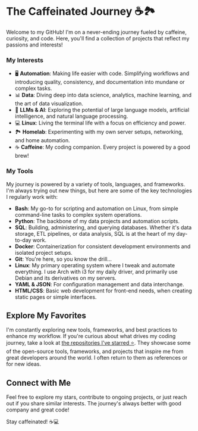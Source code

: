 # The Caffeinated Journey ☕🏞️

Welcome to my GitHub! I'm on a never-ending journey fueled by caffeine, curiosity, and code. Here, you'll find a collection of projects that reflect my passions and interests!

### My Interests

- 🖥️ **Automation**: Making life easier with code. Simplifying workflows and introducing quality, consistency, and documentation into mundane or complex tasks.
- 📊 **Data**: Diving deep into data science, analytics, machine learning, and the art of data visualization.
- 🤖 **LLMs & AI**: Exploring the potential of large language models, artificial intelligence, and natural language processing.
- 💻 **Linux**: Living the terminal life with a focus on efficiency and power.
- 🏞️ **Homelab**: Experimenting with my own server setups, networking, and home automation.
- ☕ **Caffeine**: My coding companion. Every project is powered by a good brew!


### My Tools

My journey is powered by a variety of tools, languages, and frameworks. I'm always trying out new things, but here are some of the key technologies I regularly work with:

- **Bash**: My go-to for scripting and automation on Linux, from simple command-line tasks to complex system operations.
- **Python**: The backbone of my data projects and automation scripts. 
- **SQL**: Building, administering, and querying databases. Whether it's data storage, ETL pipelines, or data analysis, SQL is at the heart of my day-to-day work.
- **Docker**: Containerization for consistent development environments and isolated project setups.  
- **Git**: You're here, so you know the drill... 
- **Linux**: My primary operating system where I tweak and automate everything. I use Arch with i3 for my daily driver, and primarily use Debian and its derivatives on my servers.
- **YAML & JSON**: For configuration management and data interchange.
- **HTML/CSS**: Basic web development for front-end needs, when creating static pages or simple interfaces.
  
## Explore My Favorites

I'm constantly exploring new tools, frameworks, and best practices to enhance my workflow. If you're curious about what drives my coding journey, take a look at [the repositories I've starred ⭐](https://github.com/TheCaffeinatedJourney?tab=stars). They showcase some of the open-source tools, frameworks, and projects that inspire me from great developers around the world. I often return to them as references or for new ideas.

## Connect with Me

Feel free to explore my stars, contribute to ongoing projects, or just reach out if you share similar interests. The journey's always better with good company and great code!

Stay caffeinated! ☕💻
